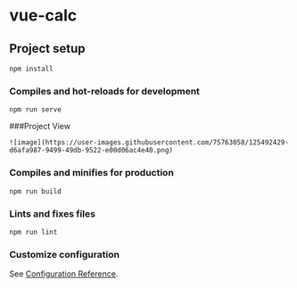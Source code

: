 # vue-calc

## Project setup
```
npm install
```

### Compiles and hot-reloads for development
```
npm run serve
```
###Project View
````
![image](https://user-images.githubusercontent.com/75763058/125492429-d6afa987-9499-49db-9522-e00d06ac4e40.png)
````
### Compiles and minifies for production
```
npm run build
```

### Lints and fixes files
```
npm run lint
```

### Customize configuration
See [Configuration Reference](https://cli.vuejs.org/config/).
